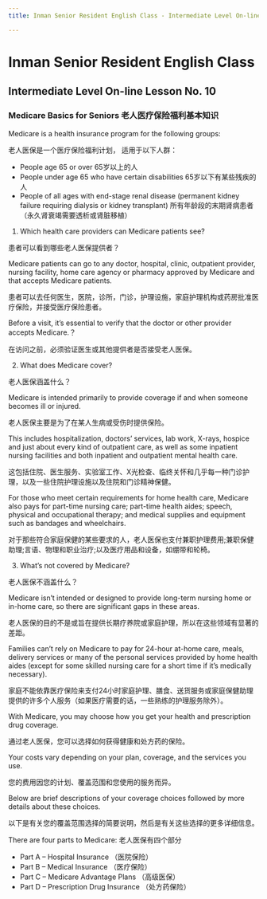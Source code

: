 ```yaml
---
title: Inman Senior Resident English Class - Intermediate Level On-line Lesson No. 10

---
```

# Inman Senior Resident English Class
## Intermediate Level On-line Lesson No. 10
### Medicare Basics for Seniors 老人医疗保险福利基本知识 
Medicare is a health insurance program for the following groups: 

老人医保是一个医疗保险福利计划， 适用于以下人群：

- People age 65 or over 65岁以上的人
- People under age 65 who have certain disabilities 65岁以下有某些残疾的人
- People of all ages with end-stage renal disease (permanent kidney failure requiring dialysis or kidney transplant) 所有年龄段的末期肾病患者（永久肾衰竭需要透析或肾脏移植）

1. Which health care providers can Medicare patients see? 

患者可以看到哪些老人医保提供者？

Medicare patients can go to any doctor, hospital, clinic, outpatient provider, nursing facility, home care agency or pharmacy approved by Medicare and that accepts Medicare patients. 

患者可以去任何医生，医院，诊所，门诊，护理设施，家庭护理机构或药房批准医疗保险，并接受医疗保险患者。

Before a visit, it’s essential to verify that the doctor or other provider accepts Medicare.？

在访问之前，必须验证医生或其他提供者是否接受老人医保。

2. What does Medicare cover? 

老人医保涵盖什么？

Medicare is intended primarily to provide coverage if and when someone becomes ill or injured. 

老人医保主要是为了在某人生病或受伤时提供保险。

This includes hospitalization, doctors’ services, lab work, X-rays, hospice and just about every kind of outpatient care, as well as some inpatient nursing facilities and both inpatient and outpatient mental health care.

这包括住院、医生服务、实验室工作、X光检查、临终关怀和几乎每一种门诊护理，以及一些住院护理设施以及住院和门诊精神保健。

For those who meet certain requirements for home health care, Medicare also pays for part-time nursing care; part-time health aides; speech, physical and occupational therapy; and medical supplies and equipment such as bandages and wheelchairs. 

对于那些符合家庭保健的某些要求的人，老人医保也支付兼职护理费用;兼职保健助理;言语、物理和职业治疗;以及医疗用品和设备，如绷带和轮椅。

3. What’s not covered by Medicare?  

老人医保不涵盖什么？

Medicare isn’t intended or designed to provide long-term nursing home or in-home care, so there are significant gaps in these areas. 

老人医保的目的不是或旨在提供长期疗养院或家庭护理，所以在这些领域有显著的差距。

Families can’t rely on Medicare to pay for 24-hour at-home care, meals, delivery services or many of the personal services provided by home health aides (except for some skilled nursing care for a short time if it’s medically necessary).

家庭不能依靠医疗保险来支付24小时家庭护理、膳食、送货服务或家庭保健助理提供的许多个人服务（如果医疗需要的话，一些熟练的护理服务除外）。

With Medicare, you may choose how you get your health and prescription drug coverage. 

通过老人医保，您可以选择如何获得健康和处方药的保险。

Your costs vary depending on your plan, coverage, and the services you use. 

您的费用因您的计划、覆盖范围和您使用的服务而异。

Below are brief descriptions of your coverage choices followed by more details about these choices.

以下是有关您的覆盖范围选择的简要说明，然后是有关这些选择的更多详细信息。

There are four parts to Medicare: 老人医保有四个部分
- Part A – Hospital Insurance （医院保险）
- Part B – Medical Insurance （医疗保险）
- Part C – Medicare Advantage Plans （高级医保）
- Part D – Prescription Drug Insurance  （处方药保险）
